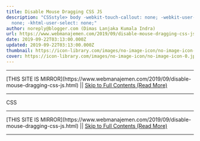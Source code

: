 ```yaml
---
title: Disable Mouse Dragging CSS JS
description: "CSSstyle> body -webkit-touch-callout: none; -webkit-user-select:
  none; -khtml-user-select: none;"
author: noreply@blogger.com (Dimas Lanjaka Kumala Indra)
url: https://www.webmanajemen.com/2019/09/disable-mouse-dragging-css-js.html
date: 2019-09-22T03:13:00.000Z
updated: 2019-09-22T03:13:00.000Z
thumbnail: https://icon-library.com/images/no-image-icon/no-image-icon-0.jpg
cover: https://icon-library.com/images/no-image-icon/no-image-icon-0.jpg
---
```


<hr/> [THIS SITE IS MIRROR](https://www.webmanajemen.com/2019/09/disable-mouse-dragging-css-js.html) || <a href="https://www.webmanajemen.com/2019/09/disable-mouse-dragging-css-js.html" rel="follow" class="button" id="read-more">Skip to Full Contents (Read More)</a> <hr/> CSS

<style>
    body {
      -webkit-touch-callout: none;
      -webkit-user-select: none;
      -khtml-user-select: none;
      -moz-user-select: none;
      -ms-user-select: none;
      user-select: none;
    }
  </style> <hr/> [THIS SITE IS MIRROR](https://www.webmanajemen.com/2019/09/disable-mouse-dragging-css-js.html) || <a href="https://www.webmanajemen.com/2019/09/disable-mouse-dragging-css-js.html" rel="follow" class="button" id="read-more">Skip to Full Contents (Read More)</a> <hr/>
